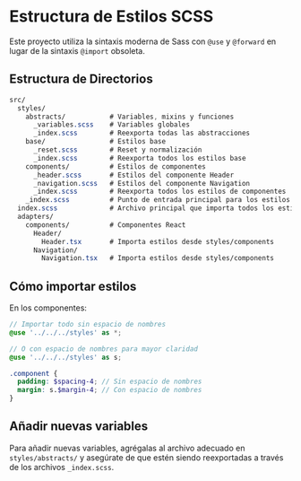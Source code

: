 # Estructura de Estilos SCSS

Este proyecto utiliza la sintaxis moderna de Sass con `@use` y `@forward` en lugar de la sintaxis `@import` obsoleta.

## Estructura de Directorios

```scss
src/
  styles/
    abstracts/           # Variables, mixins y funciones
      _variables.scss    # Variables globales
      _index.scss        # Reexporta todas las abstracciones
    base/                # Estilos base
      _reset.scss        # Reset y normalización
      _index.scss        # Reexporta todos los estilos base
    components/          # Estilos de componentes
      _header.scss       # Estilos del componente Header
      _navigation.scss   # Estilos del componente Navigation
      _index.scss        # Reexporta todos los estilos de componentes
    _index.scss          # Punto de entrada principal para los estilos
  index.scss             # Archivo principal que importa todos los estilos
  adapters/
    components/          # Componentes React
      Header/
        Header.tsx       # Importa estilos desde styles/components
      Navigation/
        Navigation.tsx   # Importa estilos desde styles/components
```

## Cómo importar estilos

En los componentes:

```scss
// Importar todo sin espacio de nombres
@use '../../../styles' as *;

// O con espacio de nombres para mayor claridad
@use '../../../styles' as s;

.component {
  padding: $spacing-4; // Sin espacio de nombres
  margin: s.$margin-4; // Con espacio de nombres
}
```

## Añadir nuevas variables

Para añadir nuevas variables, agrégalas al archivo adecuado en `styles/abstracts/` y asegúrate de que estén siendo reexportadas a través de los archivos `_index.scss`.

